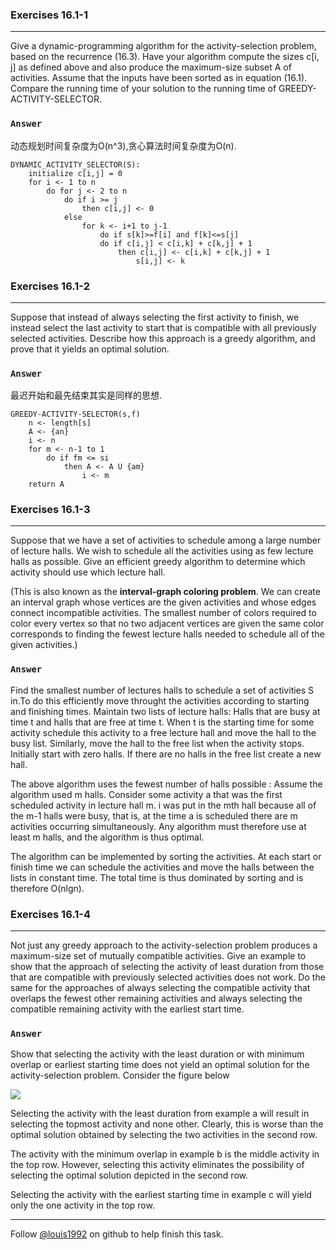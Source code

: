 ### Exercises 16.1-1
***
Give a dynamic-programming algorithm for the activity-selection problem, based on the recurrence (16.3). Have your algorithm compute the sizes c[i, j] as defined above and also produce the maximum-size subset A of activities. Assume that the inputs have been sorted as in equation (16.1). Compare the running time of your solution to the running time of GREEDY-ACTIVITY-SELECTOR.

### `Answer`
动态规划时间复杂度为O(n^3),贪心算法时间复杂度为O(n).

	DYNAMIC_ACTIVITY_SELECTOR(S):
		initialize c[i,j] = 0
		for i <- 1 to n
			do for j <- 2 to n
				do if i >= j
					then c[i,j] <- 0
				else
					for k <- i+1 to j-1
					    do if s[k]>=f[i] and f[k]<=s[j]
						do if c[i,j] < c[i,k] + c[k,j] + 1
							then c[i,j] <- c[i,k] + c[k,j] + 1
								s[i,j] <- k

### Exercises 16.1-2
***
Suppose that instead of always selecting the first activity to finish, we instead select the last activity to start that is compatible with all previously selected activities. Describe how this approach is a greedy algorithm, and prove that it yields an optimal solution.

### `Answer`

最迟开始和最先结束其实是同样的思想.

	GREEDY-ACTIVITY-SELECTOR(s,f)
		n <- length[s]
		A <- {an}
		i <- n
		for m <- n-1 to 1
			do if fm <= si
				then A <- A U {am}
					i <- m
		return A

### Exercises 16.1-3
***
Suppose that we have a set of activities to schedule among a large number of lecture halls. We wish to schedule all the activities using as few lecture halls as possible. Give an efficient greedy algorithm to determine which activity should use which lecture hall.

(This is also known as the **interval-graph coloring problem**. We can create an interval graph whose vertices are the given activities and whose edges connect incompatible activities. The smallest number of colors required to color every vertex so that no two adjacent vertices are given the same color corresponds to finding the fewest lecture halls needed to schedule all of the given activities.)

### `Answer`
Find the smallest number of lectures halls to schedule a set of activities S in.To do this efficiently move throught the activities according to starting and finishing times. Maintain two lists of lecture halls: Halls that are busy at time t and halls that are free at time t. When t is the starting time for some activity schedule this activity to a free lecture hall and move the hall to the busy list. Similarly, move the hall to the free list when the activity stops. Initially start with zero halls. If there are no halls in the free list create a new hall.

The above algorithm uses the fewest number of halls possible : Assume the algorithm used m halls. Consider some activity a that was the first scheduled activity in lecture hall m. i was put in the mth hall because all of the m-1 halls were busy, that is, at the time a is scheduled there are m activities occurring simultaneously. Any algorithm must therefore use at least m halls, and the algorithm is thus optimal.

The algorithm can be implemented by sorting the activities. At each start or finish time we can schedule the activities and move the halls between the lists in constant time. The total time is thus dominated by sorting and is therefore O(nlgn).
				

### Exercises 16.1-4
***
Not just any greedy approach to the activity-selection problem produces a maximum-size set of mutually compatible activities. Give an example to show that the approach of selecting the activity of least duration from those that are compatible with previously selected activities does not work. Do the same for the approaches of always selecting the compatible activity that overlaps the fewest other remaining activities and always selecting the compatible remaining activity with the earliest start time.

### `Answer`
Show that selecting the activity with the least duration or with minimum overlap or earliest starting time does not yield an optimal solution for the activity-selection problem. Consider the figure below

![](./repo/s1/1.png)

Selecting the activity with the least duration from example a will result in selecting the topmost activity and none other. Clearly, this is worse than the optimal solution obtained by selecting the two activities in the second row.

The activity with the minimum overlap in example b is the middle activity in the top row. However, selecting this activity eliminates the possibility of selecting the optimal solution depicted in the second row.

Selecting the activity with the earliest starting time in example c will yield only the one activity in the top row.

***
Follow [@louis1992](https://github.com/gzc) on github to help finish this task.

